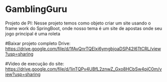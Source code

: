 # GamblingGuru
Projeto de PI: Nesse projeto temos como objeto criar um site usando o frame work do SpringBoot, onde nosso tema é um site de apostas onde seu jogo principal é uma roleta

#Baixar projeto completo
Drive: https://drive.google.com/file/d/1fAvQnrTQElxi6ymgbjoaDSP42I6TtCRL/view?usp=sharing

#Video de execução do site:
https://drive.google.com/file/d/1inTQPv4UBfL2znwZ_Gxo8HCbSw4pjC0m/view?usp=sharing
